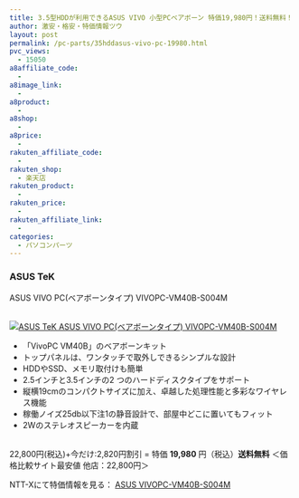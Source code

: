 ```yaml
---
title: 3.5型HDDが利用できるASUS VIVO 小型PCベアボーン 特価19,980円！送料無料！
author: 激安・格安・特価情報ツウ
layout: post
permalink: /pc-parts/35hddasus-vivo-pc-19980.html
pvc_views:
  - 15050
a8affiliate_code:
  -
a8image_link:
  -
a8product:
  -
a8shop:
  -
a8price:
  -
rakuten_affiliate_code:
  -
rakuten_shop:
  - 楽天店
rakuten_product:
  -
rakuten_price:
  -
rakuten_affiliate_link:
  -
categories:
  - パソコンパーツ
---
```

### ASUS TeK
ASUS VIVO PC(ベアボーンタイプ) VIVOPC-VM40B-S004M

<div class="img-bg2 img_L">
  <a href="//px.a8.net/svt/ejp?a8mat=ZYP6S+8IMA3E+S1Q+BWGDT&#038;a8ejpredirect=//nttxstore.jp/_II_AZ14541350" target="_blank"><br /> <img border="0" alt="ASUS TeK ASUS VIVO PC(ベアボーンタイプ) VIVOPC-VM40B-S004M" src="//i1.wp.com/image.nttxstore.jp/l2_images/A/AZ/AZ14541350.jpg?w=120" data-recalc-dims="1" /></a>
</div>

<!--more-->

  * 「VivoPC VM40B」のベアボーンキット
  * トップパネルは、ワンタッチで取外しできるシンプルな設計
  * HDDやSSD、メモリ取付けも簡単
  * 2.5インチと3.5インチの2 つのハードディスクタイプをサポート
  * 縦横19cmのコンパクトサイズに加え、卓越した処理性能と多彩なワイヤレス機能
  * 稼働ノイズ25db以下注1の静音設計で、部屋中どこに置いてもフィット
  * 2Wのステレオスピーカーを内蔵

<br clear="all" />22,800円(税込)+今だけ:2,820円割引 = 特価 <span class="tokka-price"><strong>19,980</strong></span> 円（税込）**送料無料**
＜価格比較サイト最安値 他店：22,800円＞

NTT-Xにて特価情報を見る： <span class="fs150p"><a href="//px.a8.net/svt/ejp?a8mat=ZYP6S+8IMA3E+S1Q+BWGDT&#038;a8ejpredirect=//nttxstore.jp/_II_AZ14541350" target="_blank">ASUS VIVOPC-VM40B-S004M</a></span>